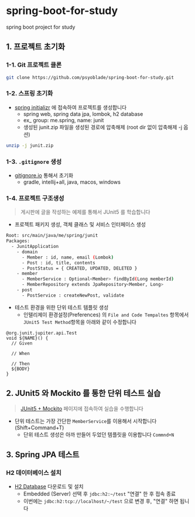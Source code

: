 # spring-boot-for-study
spring boot project for study

## 1. 프로젝트 초기화 

### 1-1. Git 프로젝트 클론
```bash
git clone https://github.com/psyoblade/spring-boot-for-study.git
```

### 1-2. 스프링 초기화
* [spring initializr](https://start.spring.io) 에 접속하여 프로젝트를 생성합니다
  - spring web, spring data jpa, lombok, h2 database
  - ex_ group: me.spring, name: junit
  - 생성된 junit.zip 파일을 생성된 경로에 압축해제 (root dir 없이 압축해제 -j 옵션) 
```bash
unzip -j junit.zip
```

### 1-3. `.gitignore` 생성
* [gitignore.io](https://www.toptal.com/developers/gitignore) 통해서 초기화
  - gradle, intellij+all, java, macos, windows

### 1-4. 프로젝트 구조생성
> 게시판에 글을 작성하는 예제를 통해서 JUnit5 를 학습합니다

* 프로젝트 패키지 생성, 객체 클래스 및 서비스 인터페이스 생성
```bash
Root: src/main/java/me/spring/junit
Packages:
  - JunitApplication
    - domain
      - Member : id, name, email (Lombok)
      - Post : id, title, contents
      - PostStatus = { CREATED, UPDATED, DELETED }
    - member
      - MemberService : Optional<Member> findById(Long memberId)
      - MemberRepository extends JpaRepository<Member, Long>
    - post
      - PostService : createNewPost, validate
```

* 테스트 환경을 위한 단위 테스트 템플릿 생성
  - 인텔리제이 환경설정(Preferences) 의 `File and Code Tempaltes` 항목에서 `JUnit5 Test Method`항목을 아래와 같이 수정합니다 
```text
@org.junit.jupiter.api.Test
void ${NAME}() {
  // Given

  // When

  // Then
  ${BODY}
}
```


## 2. JUnit5 와 Mockito 를 통한 단위 테스트 실습
> [JUnit5 + Mockito](https://github.com/psyoblade/junit-for-dummies) 페이지에 접속하여 실습을 수행합니다 

* 단위 테스트는 가장 간단한 `MemberService`를 이용해서 시작합니다 (Shift+Command+T)
  - 단위 테스트 생성은 아까 만들어 두었던 템플릿을 이용합니다 `Commnd+N`



## 3. Spring JPA 테스트

### H2 데이터베이스 설치
* [H2 Database](http://www.h2database.com/html/download.html) 다운로드 및 설치
  - Embedded (Server) 선택 후 `jdbc:h2:~/test` "연결" 한 후 접속 종료
  - 이번에는 `jdbc:h2:tcp://localhost/~/test` 으로 변경 후, "연결" 하면 됩니다



